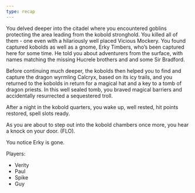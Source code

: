 ```yaml
---
type: recap
---
```


You delved deeper into the citadel where you encountered goblins protecting the area leading from the kobold stronghold. You killed all of them - one even with a hilariously well placed Vicious Mockery. You found captured kobolds as well as a gnome, Erky Timbers, who’s been captured here for some time. He told you about adventurers from the surface, with names matching the missing Hucrele brothers and and some Sir Bradford.

Before continuing much deeper, the kobolds then helped you to find and capture the dragon wyrmling Calcryx, based on its icy trails, and you returned to the kobolds in return for a magical hat and a key to a tomb of dragon priests. In this well sealed tomb, you braved magical barriers and accidentally resurrected a sequestered troll.

After a night in the kobold quarters, you wake up, well rested, hit points restored, spell slots ready.

As you are about to step out into the kobold chambers once more, you hear a knock on your door. (FLO).

You notice Erky is gone.

Players:
- Verity
- Paul
- Spike
- Guy